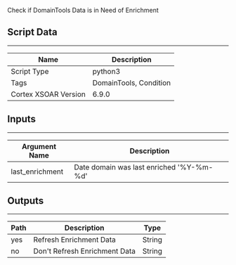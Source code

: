 Check if DomainTools Data is in Need of Enrichment

## Script Data

---

| **Name** | **Description** |
| --- | --- |
| Script Type | python3 |
| Tags | DomainTools, Condition |
| Cortex XSOAR Version | 6.9.0 |

## Inputs

---

| **Argument Name** | **Description** |
| --- | --- |
| last_enrichment | Date domain was last enriched '%Y-%m-%d' |

## Outputs

---

| **Path** | **Description** | **Type** |
| --- | --- | --- |
| yes | Refresh Enrichment Data | String |
| no | Don't Refresh Enrichment Data | String |
